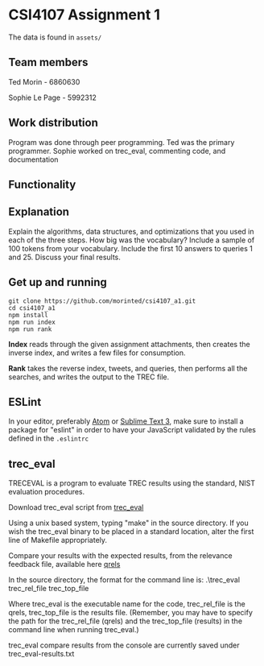 # CSI4107 Assignment 1

The data is found in `assets/`

## Team members

Ted Morin - 6860630

Sophie Le Page - 5992312

## Work distribution

Program was done through peer programming. Ted was the primary programmer. Sophie worked on trec_eval, commenting code, and documentation

## Functionality

## Explanation

Explain the algorithms, data structures, and optimizations that you used in each of the three steps. How big was the vocabulary? Include a sample of 100 tokens from your vocabulary. Include the first 10 answers to queries 1 and 25. Discuss your final results.

## Get up and running

```
git clone https://github.com/morinted/csi4107_a1.git
cd csi4107_a1
npm install
npm run index
npm run rank
```

**Index** reads through the given assignment attachments, then creates the inverse index, and writes a few files for consumption.

**Rank** takes the reverse index, tweets, and queries, then performs all the searches, and writes the output to the TREC file.

## ESLint

In your editor, preferably [Atom](http://atom.io) or [Sublime Text 3](http://sublimetext.com), make sure to install a package for "eslint" in order to have your JavaScript validated by the rules defined in the `.eslintrc`

## trec_eval
TRECEVAL is a program to evaluate TREC results using the standard, NIST evaluation procedures.

Download trec_eval script from [trec_eval](http://trec.nist.gov/trec_eval/)

Using a unix based system, typing "make" in the source directory.
If you wish the trec_eval binary to be placed in a standard location, alter
the first line of Makefile appropriately.

Compare your results with the expected results, from the relevance feedback file, available here [qrels](http://www.site.uottawa.ca/~diana/csi4107/A1_2016/Trec_microblog11-qrels.txt)

In the source directory, the format for the command line is:    .\trec_eval trec_rel_file trec_top_file

Where trec_eval is the executable name for the code, trec_rel_file is the qrels, trec_top_file is the results file.  (Remember, you may have to specify the path for the trec_rel_file (qrels) and the trec_top_file (results) in the command line when running trec_eval.)

trec_eval compare results from the console are currently saved under trec_eval-results.txt
